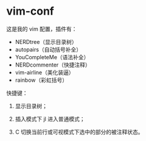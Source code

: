 # vim-conf

这是我的 vim 配置，插件有：

- NERDtree（显示目录树）
- autopairs（自动括号补全）
- YouCompleteMe（语法补全）
- NERDcommenter（快捷注释）
- vim-airline（美化装逼）
- rainbow（彩虹括号）



快捷键：

1. <C-s>显示目录树；

2. 插入模式下 jl 进入普通模式；

3. <leader>C<space> 切换当前行或可视模式下选中的部分的被注释状态。
